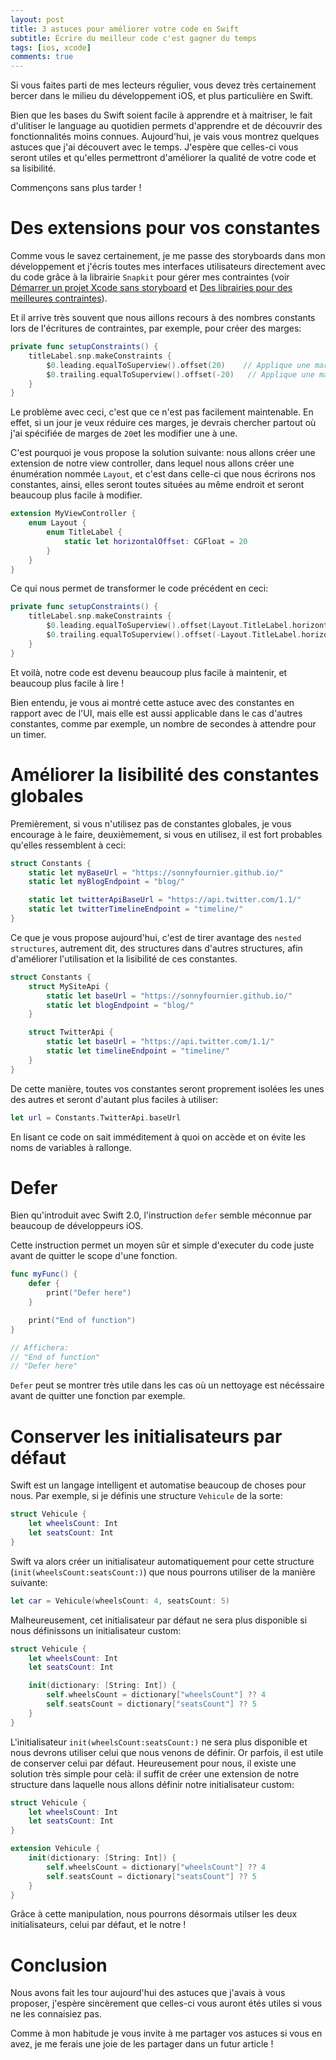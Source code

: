 ```yaml
---
layout: post
title: 3 astuces pour améliorer votre code en Swift
subtitle: Écrire du meilleur code c'est gagner du temps
tags: [ios, xcode]
comments: true
---
```


Si vous faites parti de mes lecteurs régulier, vous devez très certainement bercer dans le milieu du développement iOS, et plus particulière en Swift.

Bien que les bases du Swift soient facile à apprendre et à maitriser, le fait d'ulitiser le language au quotidien permets d'apprendre et de découvrir des fonctionnalités moins connues. Aujourd'hui, je vais vous montrez quelques astuces que j'ai découvert avec le temps. J'espère que celles-ci vous seront utiles et qu'elles permettront d'améliorer la qualité de votre code et sa lisibilité.

Commençons sans plus tarder !


# Des extensions pour vos constantes


Comme vous le savez certainement, je me passe des storyboards dans mon développement et j'écris toutes mes interfaces utilisateurs directement avec du code grâce à la librairie `Snapkit` pour gérer mes contraintes (voir [Démarrer un projet Xcode sans storyboard](https://sonnyfournier.github.io/blog/2020-06-23-how-to-no-storyboards/) et [Des librairies pour des meilleures contraintes](https://sonnyfournier.github.io/blog/2020-06-24-libs-for-constraints/)).

Et il arrive très souvent que nous aillons recours à des nombres constants lors de l'écritures de contraintes, par exemple, pour créer des marges:


```swift
private func setupConstraints() {
    titleLabel.snp.makeConstraints {
        $0.leading.equalToSuperview().offset(20)    // Applique une marge de 20 sur le côté gauche
        $0.trailing.equalToSuperview().offset(-20)   // Applique une marge de 20 sur le côté droit
    }
}
```


Le problème avec ceci, c'est que ce n'est pas facilement maintenable. En effet, si un jour je veux réduire ces marges, je devrais chercher partout où j'ai spécifiée de marges de `20`et les modifier une à une.

C'est pourquoi je vous propose la solution suivante: nous allons créer une extension de notre view controller, dans lequel nous allons créer une énumération nommée `Layout`, et c'est dans celle-ci que nous écrirons nos constantes, ainsi, elles seront toutes situées au même endroit et seront beaucoup plus facile à modifier.


```swift
extension MyViewController {
    enum Layout {
        enum TitleLabel {
            static let horizontalOffset: CGFloat = 20
        }
    }
}
```


Ce qui nous permet de transformer le code précédent en ceci:


```swift
private func setupConstraints() {
    titleLabel.snp.makeConstraints {
        $0.leading.equalToSuperview().offset(Layout.TitleLabel.horizontalOffset)
        $0.trailing.equalToSuperview().offset(-Layout.TitleLabel.horizontalOffset)
    }
}
```

Et voilà, notre code est devenu beaucoup plus facile à maintenir, et beaucoup plus facile à lire !

Bien entendu, je vous ai montré cette astuce avec des constantes en rapport avec de l'UI, mais elle est aussi applicable dans le cas d'autres constantes, comme par exemple, un nombre de secondes à attendre pour un timer.


# Améliorer la lisibilité des constantes globales


Premièrement, si vous n'utilisez pas de constantes globales, je vous encourage à le faire, deuxièmement, si vous en utilisez, il est fort probables qu'elles ressemblent à ceci:


```swift
struct Constants {
    static let myBaseUrl = "https://sonnyfournier.github.io/"
    static let myBlogEndpoint = "blog/"

    static let twitterApiBaseUrl = "https://api.twitter.com/1.1/"
    static let twitterTimelineEndpoint = "timeline/"
}
```


Ce que je vous propose aujourd'hui, c'est de tirer avantage des `nested structures`, autrement dit, des structures dans d'autres structures, afin d'améliorer l'utilisation et la lisibilité de ces constantes.


```swift
struct Constants {
    struct MySiteApi {
        static let baseUrl = "https://sonnyfournier.github.io/"
        static let blogEndpoint = "blog/"
    }

    struct TwitterApi {
        static let baseUrl = "https://api.twitter.com/1.1/"
        static let timelineEndpoint = "timeline/"
    }
}
```

De cette manière, toutes vos constantes seront proprement isolées les unes des autres et seront d'autant plus faciles à utiliser:

```swift
let url = Constants.TwitterApi.baseUrl
```

En lisant ce code on sait imméditement à quoi on accède et on évite les noms de variables à rallonge.

# Defer

Bien qu'introduit avec Swift 2.0, l'instruction `defer` semble méconnue par beaucoup de développeurs iOS.

Cette instruction permet un moyen sûr et simple d'executer du code juste avant de quitter le scope d'une fonction.

```swift
func myFunc() {
    defer {
        print("Defer here")
    }

    print("End of function")
}

// Affichera:
// "End of function"
// "Defer here"
```

`Defer` peut se montrer très utile dans les cas où un nettoyage est nécéssaire avant de quitter une fonction par exemple.


# Conserver les initialisateurs par défaut


Swift est un langage intelligent et automatise beaucoup de choses pour nous. Par exemple, si je définis une structure `Vehicule` de la sorte:

```swift
struct Vehicule {
    let wheelsCount: Int
    let seatsCount: Int
}
```

Swift va alors créer un initialisateur automatiquement pour cette structure (`init(wheelsCount:seatsCount:)`) que nous pourrons utiliser de la manière suivante:


```swift
let car = Vehicule(wheelsCount: 4, seatsCount: 5)
```

Malheureusement, cet initialisateur par défaut ne sera plus disponible si nous définissons un initialisateur custom:


```swift
struct Vehicule {
    let wheelsCount: Int
    let seatsCount: Int

    init(dictionary: [String: Int]) {
        self.wheelsCount = dictionary["wheelsCount"] ?? 4
        self.seatsCount = dictionary["seatsCount"] ?? 5
    }
}
```

L'initialisateur `init(wheelsCount:seatsCount:)` ne sera plus disponible et nous devrons utiliser celui que nous venons de définir. Or parfois, il est utile de conserver celui par défaut. Heureusement pour nous, il existe une solution très simple pour celà: il suffit de créer une extension de notre structure dans laquelle nous allons définir notre initialisateur custom:


```swift
struct Vehicule {
    let wheelsCount: Int
    let seatsCount: Int
}

extension Vehicule {
    init(dictionary: [String: Int]) {
        self.wheelsCount = dictionary["wheelsCount"] ?? 4
        self.seatsCount = dictionary["seatsCount"] ?? 5
    }
}
```


Grâce à cette manipulation, nous pourrons désormais utilser les deux initialisateurs, celui par défaut, et le notre !


# Conclusion


Nous avons fait les tour aujourd'hui des astuces que j'avais à vous proposer, j'espère sincèrement que celles-ci vous auront étés utiles si vous ne les connaisiez pas.

Comme à mon habitude je vous invite à me partager vos astuces si vous en avez, je me ferais une joie de les partager dans un futur article !